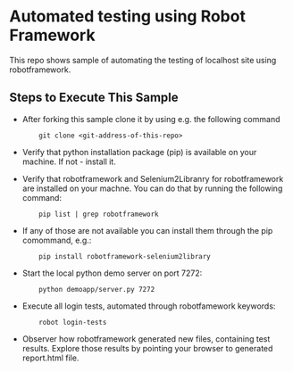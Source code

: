 # Automated testing using Robot Framework
This repo shows sample of automating the testing of localhost site using robotframework.

## Steps to Execute This Sample

-	After forking this sample clone it by using e.g. the following command

			git clone <git-address-of-this-repo>

-	Verify that python installation package (pip) is
    available on your machine.  If not - install it.

-   Verify that robotframework and Selenium2Libranry for
    robotframework are installed on your machne.
    You can do that by running the following command:
    
            pip list | grep robotframework
        
-   If any of those are not available you can install
    them through the pip comommand, e.g.:
    
            pip install robotframework-selenium2library
    
-	Start the local python demo server on port 7272:

	        python demoapp/server.py 7272
	
-   Execute all login tests, automated through robotfamework 
    keywords:

            robot login-tests
            
-   Observer how robotframework generated new files,
    containing test results.  Explore those results
    by pointing your browser to generated report.html file.